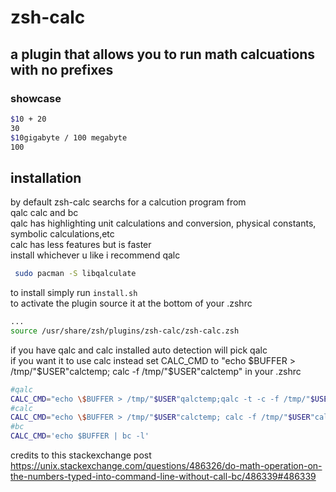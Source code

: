 # zsh-calc 
## a plugin that allows you to run math calcuations with no prefixes
### showcase
```sh 
$10 + 20
30
$10gigabyte / 100 megabyte
100
```
## installation
by default zsh-calc searchs for a calcution program from   
qalc calc and bc  
qalc has highlighting unit calculations and conversion, physical constants, symbolic calculations,etc  
calc has less features but is faster  
install whichever u like i recommend qalc 
```sh
 sudo pacman -S libqalculate
```
to install simply run `install.sh`    
to activate the plugin source it at the bottom of your .zshrc   
```sh 
...
source /usr/share/zsh/plugins/zsh-calc/zsh-calc.zsh
```
if you have qalc and calc installed auto detection will pick qalc  
if you want it to use calc instead set CALC_CMD to "echo \$BUFFER > /tmp/"$USER"calctemp; calc -f /tmp/"$USER"calctemp" in your .zshrc
```sh
#qalc
CALC_CMD="echo \$BUFFER > /tmp/"$USER"qalctemp;qalc -t -c -f /tmp/"$USER"qalctemp"
#calc
CALC_CMD="echo \$BUFFER > /tmp/"$USER"calctemp; calc -f /tmp/"$USER"calctemp"
#bc
CALC_CMD='echo $BUFFER | bc -l'
```
credits to this stackexchange post 
https://unix.stackexchange.com/questions/486326/do-math-operation-on-the-numbers-typed-into-command-line-without-call-bc/486339#486339

